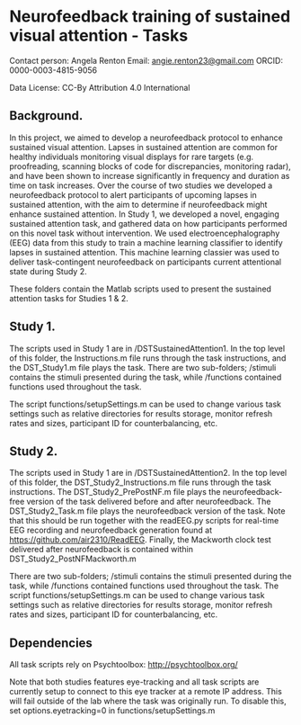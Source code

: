 # Neurofeedback training of sustained visual attention - Tasks
Contact person: Angela Renton
Email: angie.renton23@gmail.com
ORCID: 0000-0003-4815-9056

Data License: CC-By Attribution 4.0 International
## Background.
In this project, we aimed to develop a neurofeedback protocol to enhance sustained visual attention. Lapses in sustained attention are common for healthy individuals monitoring visual displays for rare targets (e.g. proofreading, scanning blocks of code for discrepancies, monitoring radar), and have been shown to increase significantly in frequency and duration as time on task increases. Over the course of two studies we developed a neurofeedback protocol to alert participants of upcoming lapses in sustained attention, with the aim to determine if neurofeedback might enhance sustained attention. In Study 1, we developed a novel, engaging sustained attention task, and gathered data on how participants performed on this novel task without intervention. We used electroencephalography (EEG) data from this study to train a machine learning classifier to identify lapses in sustained attention. This machine learning classier was used to deliver task-contingent neurofeedback on participants current attentional state during Study 2. 

These folders contain the Matlab scripts used to present the sustained attention tasks for Studies 1 & 2.

## Study 1. 
The scripts used in Study 1 are in /DSTSustainedAttention1. In the top level of this folder, the Instructions.m file runs through the task instructions, and the DST_Study1.m file plays the task. There are two sub-folders; /stimuli contains the stimuli presented during the task, while /functions contained functions used throughout the task. 

The script functions/setupSettings.m can be used to change various task settings such as relative directories for results storage, monitor refresh rates and sizes, participant ID for counterbalancing, etc. 

## Study 2. 
The scripts used in Study 1 are in /DSTSustainedAttention2. In the top level of this folder, the DST_Study2_Instructions.m file runs through the task instructions. The DST_Study2_PrePostNF.m file plays the neurofeedback-free version of the task delivered before and after neurofeedback. The DST_Study2_Task.m file plays the neurofeedback version of the task. Note that this should be run together with the readEEG.py scripts for real-time EEG recording and neurofeedback generation found at https://github.com/air2310/ReadEEG. Finally, the Mackworth clock test delivered after neurofeedback is contained within DST_Study2_PostNFMackworth.m

There are two sub-folders; /stimuli contains the stimuli presented during the task, while /functions contained functions used throughout the task. 
The script functions/setupSettings.m can be used to change various task settings such as relative directories for results storage, monitor refresh rates and sizes, participant ID for counterbalancing, etc. 

## Dependencies
All task scripts rely on Psychtoolbox: http://psychtoolbox.org/ 

Note that both studies features eye-tracking and all task scripts are currently setup to connect to this eye tracker at a remote IP address. This will fail outside of the lab where the task was originally run. To disable this, set options.eyetracking=0 in functions/setupSettings.m
